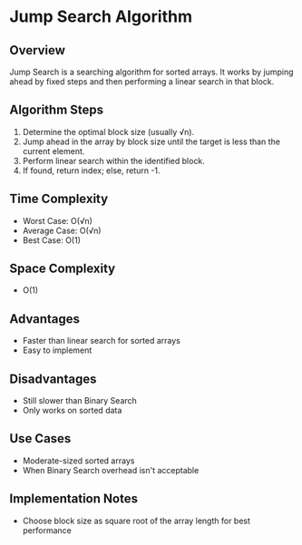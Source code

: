 # Jump Search Algorithm

## Overview
Jump Search is a searching algorithm for sorted arrays. It works by jumping ahead by fixed steps and then performing a linear search in that block.

## Algorithm Steps
1. Determine the optimal block size (usually √n).
2. Jump ahead in the array by block size until the target is less than the current element.
3. Perform linear search within the identified block.
4. If found, return index; else, return -1.

## Time Complexity
- Worst Case: O(√n)
- Average Case: O(√n)
- Best Case: O(1)

## Space Complexity
- O(1)

## Advantages
- Faster than linear search for sorted arrays
- Easy to implement

## Disadvantages
- Still slower than Binary Search
- Only works on sorted data

## Use Cases
- Moderate-sized sorted arrays
- When Binary Search overhead isn't acceptable

## Implementation Notes
- Choose block size as square root of the array length for best performance